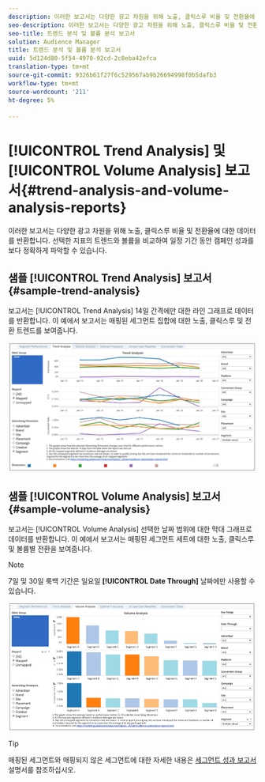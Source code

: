 ```yaml
---
description: 이러한 보고서는 다양한 광고 차원을 위해 노출, 클릭스루 비율 및 전환율에 대한 데이터를 반환합니다. 선택한 지표의 트렌드와 볼륨을 비교하여 일정 기간 동안 캠페인 성과를 보다 정확하게 파악할 수 있습니다.
seo-description: 이러한 보고서는 다양한 광고 차원을 위해 노출, 클릭스루 비율 및 전환율에 대한 데이터를 반환합니다. 선택한 지표의 트렌드와 볼륨을 비교하여 일정 기간 동안 캠페인 성과를 보다 정확하게 파악할 수 있습니다.
seo-title: 트렌드 분석 및 볼륨 분석 보고서
solution: Audience Manager
title: 트렌드 분석 및 볼륨 분석 보고서
uuid: 5d124d80-5f54-4970-92cd-2c8eba42efca
translation-type: tm+mt
source-git-commit: 9326b61f27f6c529567ab9b26694998f0b5dafb3
workflow-type: tm+mt
source-wordcount: '211'
ht-degree: 5%

---
```



# [!UICONTROL Trend Analysis] 및 [!UICONTROL Volume Analysis] 보고서{#trend-analysis-and-volume-analysis-reports}

이러한 보고서는 다양한 광고 차원을 위해 노출, 클릭스루 비율 및 전환율에 대한 데이터를 반환합니다. 선택한 지표의 트렌드와 볼륨을 비교하여 일정 기간 동안 캠페인 성과를 보다 정확하게 파악할 수 있습니다.

## 샘플 [!UICONTROL Trend Analysis] 보고서 {#sample-trend-analysis}

보고서는 [!UICONTROL Trend Analysis] 14일 간격에만 대한 라인 그래프로 데이터를 반환합니다. 이 예에서 보고서는 매핑된 세그먼트 집합에 대한 노출, 클릭스루 및 전환 트렌드를 보여줍니다.

![](assets/trend-analysis.png)

## 샘플 [!UICONTROL Volume Analysis] 보고서 {#sample-volume-analysis}

보고서는 [!UICONTROL Volume Analysis] 선택한 날짜 범위에 대한 막대 그래프로 데이터를 반환합니다. 이 예에서 보고서는 매핑된 세그먼트 세트에 대한 노출, 클릭스루 및 볼륨별 전환을 보여줍니다.

>[!NOTE]
>
>7일 및 30일 룩백 기간은 일요일 **[!UICONTROL Date Through]** 날짜에만 사용할 수 있습니다.

![](assets/volume-analysis.png)

>[!TIP]
>
>매핑된 세그먼트와 매핑되지 않은 세그먼트에 대한 자세한 내용은 [세그먼트 성과 보고서](../../../reporting/audience-optimization-reports/aor-advertisers/segment-performance.md) 설명서를 참조하십시오.

